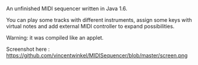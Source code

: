 An unfinished MIDI sequencer written in Java 1.6.

You can play some tracks with different instruments,
assign some keys with virtual notes and
add external MIDI controller to expand possibilities.

Warning: it was compiled like an applet.

Screenshot here :
https://github.com/vincentwinkel/MIDISequencer/blob/master/screen.png
